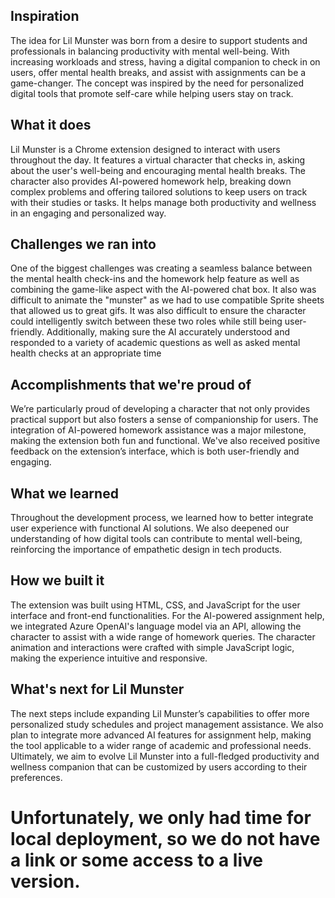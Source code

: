 ## Inspiration
The idea for Lil Munster was born from a desire to support students and professionals in balancing productivity with mental well-being. With increasing workloads and stress, having a digital companion to check in on users, offer mental health breaks, and assist with assignments can be a game-changer. The concept was inspired by the need for personalized digital tools that promote self-care while helping users stay on track.
## What it does
Lil Munster is a Chrome extension designed to interact with users throughout the day. It features a virtual character that checks in, asking about the user's well-being and encouraging mental health breaks. The character also provides AI-powered homework help, breaking down complex problems and offering tailored solutions to keep users on track with their studies or tasks. It helps manage both productivity and wellness in an engaging and personalized way.
## Challenges we ran into
One of the biggest challenges was creating a seamless balance between the mental health check-ins and the homework help feature as well as combining the game-like aspect with the AI-powered chat box. It also was difficult to animate the "munster" as we had to use compatible Sprite sheets that allowed us to great gifs.  It was also difficult to ensure the character could intelligently switch between these two roles while still being user-friendly. Additionally, making sure the AI accurately understood and responded to a variety of academic questions as well as asked mental health checks at an appropriate time
## Accomplishments that we're proud of
We’re particularly proud of developing a character that not only provides practical support but also fosters a sense of companionship for users. The integration of AI-powered homework assistance was a major milestone, making the extension both fun and functional. We've also received positive feedback on the extension’s interface, which is both user-friendly and engaging.
## What we learned
Throughout the development process, we learned how to better integrate user experience with functional AI solutions. We also deepened our understanding of how digital tools can contribute to mental well-being, reinforcing the importance of empathetic design in tech products.
## How we built it
The extension was built using HTML, CSS, and JavaScript for the user interface and front-end functionalities. For the AI-powered assignment help, we integrated Azure OpenAI's language model via an API, allowing the character to assist with a wide range of homework queries. The character animation and interactions were crafted with simple JavaScript logic, making the experience intuitive and responsive.
## What's next for Lil Munster
The next steps include expanding Lil Munster’s capabilities to offer more personalized study schedules and project management assistance. We also plan to integrate more advanced AI features for assignment help, making the tool applicable to a wider range of academic and professional needs. Ultimately, we aim to evolve Lil Munster into a full-fledged productivity and wellness companion that can be customized by users according to their preferences.

# Unfortunately, we only had time for local deployment, so we do not have a link or some access to a live version.

